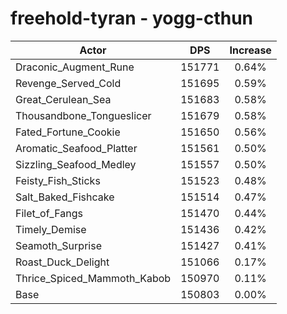 # freehold-tyran - yogg-cthun
| Actor | DPS | Increase |
|---|:---:|:---:|
|Draconic_Augment_Rune|151771|0.64%|
|Revenge_Served_Cold|151695|0.59%|
|Great_Cerulean_Sea|151683|0.58%|
|Thousandbone_Tongueslicer|151679|0.58%|
|Fated_Fortune_Cookie|151650|0.56%|
|Aromatic_Seafood_Platter|151561|0.50%|
|Sizzling_Seafood_Medley|151557|0.50%|
|Feisty_Fish_Sticks|151523|0.48%|
|Salt_Baked_Fishcake|151514|0.47%|
|Filet_of_Fangs|151470|0.44%|
|Timely_Demise|151436|0.42%|
|Seamoth_Surprise|151427|0.41%|
|Roast_Duck_Delight|151066|0.17%|
|Thrice_Spiced_Mammoth_Kabob|150970|0.11%|
|Base|150803|0.00%|
